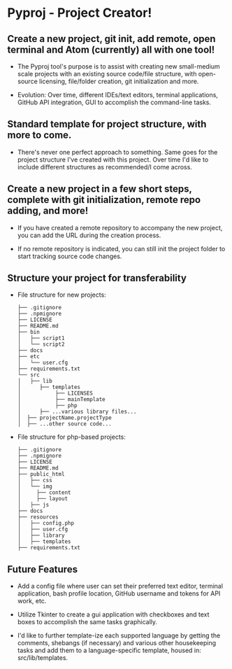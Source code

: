# Pyproj - Project Creator!

## Create a new project, git init, add remote, open terminal and Atom (currently) all with one tool!
  * The Pyproj tool's purpose is to assist with creating new small-medium scale projects with an existing source code/file structure, with open-source licensing, file/folder creation, git initialization and more.
  - Evolution: Over time, different IDEs/text editors, terminal applications, GitHub API integration, GUI to accomplish the command-line tasks.

## Standard template for project structure, with more to come.
  * There's never one perfect approach to something. Same goes for the project structure I've created with this project. Over time I'd like to include different structures as recommended/I come across.

## Create a new project in a few short steps, complete with git initialization, remote repo adding, and more!
  * If you have created a remote repository to accompany the new project, you can add the URL during the creation process.
  - If no remote repository is indicated, you can still init the project folder to start tracking source code changes.

## Structure your project for transferability
  * File structure for new projects:
	 ```
	 ├── .gitignore
	 ├── .npmignore
	 ├── LICENSE
	 ├── README.md
	 ├── bin
	 │   ├── script1
	 │   └── script2
	 ├── docs
	 ├── etc
	 │   └── user.cfg
	 ├── requirements.txt
	 └── src
	 │   ├── lib
	 │      ├── templates
	 │			 ├── LICENSES
	 │			 ├── mainTemplate
	 │			 ├── php
	 │      ├── ...various library files...
	 │	├── projectName.projectType
	 │	├── ...other source code...
	 ```
  * File structure for php-based projects:
	 ```
	 ├── .gitignore
	 ├── .npmignore
	 ├── LICENSE
	 ├── README.md
	 ├── public_html
	 │   ├── css
	 │   └── img
	 │     ├── content
	 │     ├── layout
	 │   ├── js
	 ├── docs
	 ├── resources
	 │   ├── config.php
	 │   ├── user.cfg
	 │   ├── library
	 │   ├── templates
	 ├── requirements.txt
	 ```

## Future Features
  + Add a config file where user can set their preferred text editor, terminal application, bash profile location, GitHub username and tokens for API work, etc.
  * Utilize Tkinter to create a gui application with checkboxes and text boxes to accomplish the same tasks graphically.
  - I'd like to further template-ize each supported language by getting the comments, shebangs (if necessary) and various other housekeeping tasks and add them to a language-specific template, housed in: src/lib/templates.
